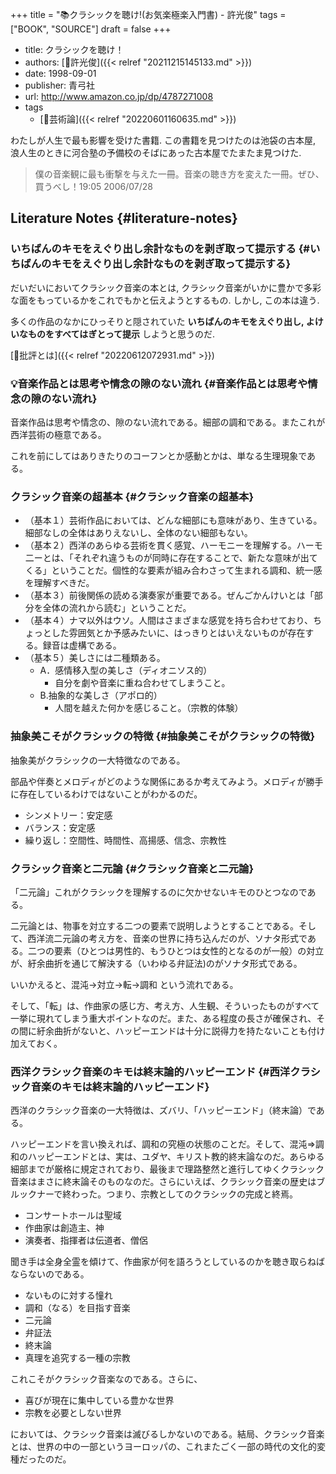 +++
title = "📚クラシックを聴け!(お気楽極楽入門書) - 許光俊"
tags = ["BOOK", "SOURCE"]
draft = false
+++

-   title: クラシックを聴け！
-   authors: [👨許光俊]({{< relref "20211215145133.md" >}})
-   date: 1998-09-01
-   publisher: 青弓社
-   url: <http://www.amazon.co.jp/dp/4787271008>
-   tags
    -   [🔖芸術論]({{< relref "20220601160635.md" >}})

わたしが人生で最も影響を受けた書籍. この書籍を見つけたのは池袋の古本屋, 浪人生のときに河合塾の予備校のそばにあった古本屋でたまたま見つけた.

> 僕の音楽観に最も衝撃を与えた一冊。音楽の聴き方を変えた一冊。ぜひ、買うべし！19:05 2006/07/28


## Literature Notes {#literature-notes}


### いちばんのキモをえぐり出し余計なものを剥ぎ取って提示する {#いちばんのキモをえぐり出し余計なものを剥ぎ取って提示する}

だいだいにおいてクラシック音楽の本とは, クラシック音楽がいかに豊かで多彩な面をもっているかをこれでもかと伝えようとするもの. しかし, この本は違う.

多くの作品のなかにひっそりと隠されていた **いちばんのキモをえぐり出し, よけいなものをすべてはぎとって提示** しようと思うのだ.

[🔖批評とは]({{< relref "20220612072931.md" >}})


### 💡音楽作品とは思考や情念の隙のない流れ {#音楽作品とは思考や情念の隙のない流れ}

音楽作品は思考や情念の、隙のない流れである。細部の調和である。またこれが西洋芸術の極意である。

これを前にしてはありきたりのコーフンとか感動とかは、単なる生理現象である。


### クラシック音楽の超基本 {#クラシック音楽の超基本}

-   （基本１）芸術作品においては、どんな細部にも意味があり、生きている。細部なしの全体はありえないし、全体のない細部もない。
-   （基本２）西洋のあらゆる芸術を貫く感覚、ハーモニーを理解する。ハーモ二ーとは、「それぞれ違うものが同時に存在することで、新たな意味が出てくる」ということだ。個性的な要素が組み合わさって生まれる調和、統一感を理解すべきだ。
-   （基本３）前後関係の読める演奏家が重要である。ぜんごかんけいとは「部分を全体の流れから読む」ということだ。
-   （基本４）ナマ以外はウソ。人間はさまざまな感覚を持ち合わせており、ちょっとした雰囲気とか予感みたいに、はっきりとはいえないものが存在する。録音は虚構である。
-   （基本５）美しさには二種類ある。
    -   A．感情移入型の美しさ（ディオニソス的）
        -   自分を劇や音楽に重ね合わせてしまうこと。
    -   B.抽象的な美しさ（アポロ的）
        -   人間を越えた何かを感じること。（宗教的体験）


### 抽象美こそがクラシックの特徴 {#抽象美こそがクラシックの特徴}

抽象美がクラシックの一大特徴なのである。

部品や伴奏とメロディがどのような関係にあるか考えてみよう。メロディが勝手に存在しているわけではないことがわかるのだ。

-   シンメトリー：安定感
-   バランス：安定感
-   繰り返し：空間性、時間性、高揚感、信念、宗教性


### クラシック音楽と二元論 {#クラシック音楽と二元論}

「二元論」これがクラシックを理解するのに欠かせないキモのひとつなのである。

二元論とは、物事を対立する二つの要素で説明しようとすることである。そして、西洋流二元論の考え方を、音楽の世界に持ち込んだのが、ソナタ形式である。二つの要素（ひとつは男性的、もうひとつは女性的となるのが一般）の対立が、紆余曲折を通じて解決する（いわゆる弁証法)のがソナタ形式である。

いいかえると、混沌->対立->転->調和 という流れである。

そして、「転」は、作曲家の感じ方、考え方、人生観、そういったものがすべて一挙に現れてしまう重大ポイントなのだ。また、ある程度の長さが確保され、その間に紆余曲折がないと、ハッピーエンドは十分に説得力を持たないことも付け加えておく。


### 西洋クラシック音楽のキモは終末論的ハッピーエンド {#西洋クラシック音楽のキモは終末論的ハッピーエンド}

西洋のクラシック音楽の一大特徴は、ズバリ、「ハッピーエンド」（終末論）である。

ハッピーエンドを言い換えれば、調和の究極の状態のことだ。そして、混沌⇒調和のハッピーエンドとは、実は、ユダヤ、キリスト教的終末論なのだ。あらゆる細部までが厳格に規定されており、最後まで理路整然と進行してゆくクラシック音楽はまさに終末論そのものなのだ。さらにいえば、クラシック音楽の歴史はブルックナーで終わった。つまり、宗教としてのクラシックの完成と終焉。

-   コンサートホールは聖域
-   作曲家は創造主、神
-   演奏者、指揮者は伝道者、僧侶

聞き手は全身全霊を傾けて、作曲家が何を語ろうとしているのかを聴き取らねばならないのである。

-   ないものに対する憧れ
-   調和（なる）を目指す音楽
-   二元論
-   弁証法
-   終末論
-   真理を追究する一種の宗教

これこそがクラシック音楽なのである。さらに、

-   喜びが現在に集中している豊かな世界
-   宗教を必要としない世界

においては、クラシック音楽は滅びるしかないのである。結局、クラシック音楽とは、世界の中の一部というヨーロッパの、これまたごく一部の時代の文化的変種だったのだ。
